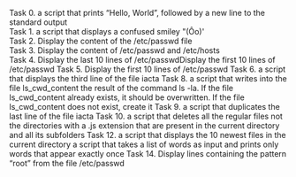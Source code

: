 Task 0. a script that prints “Hello, World”, followed by a new line to the standard output                                            
Task 1. a script that displays a confused smiley "(Ôo)'                                                                               
Task 2. Display the content of the /etc/passwd file                                                                                   
Task 3. Display the content of /etc/passwd and /etc/hosts                                                                             
Task 4. Display the last 10 lines of /etc/passwdDisplay the first 10 lines of /etc/passwd
Task 5. Display the first 10 lines of /etc/passwd
Task 6. a script that displays the third line of the file iacta
Task 8. a script that writes into the file ls_cwd_content the result of the command ls -la. If the file ls_cwd_content already exists, it should be overwritten. If the file ls_cwd_content does not exist, create it
Task 9. a script that duplicates the last line of the file iacta
Task 10. a script that deletes all the regular files not the directories with a .js extension that are present in the current directory and all its subfolders
Task 12.  a script that displays the 10 newest files in the current directory
a script that takes a list of words as input and prints only words that appear exactly once
Task 14. Display lines containing the pattern “root” from the file /etc/passwd
